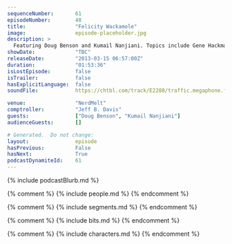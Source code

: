 ```yaml
---
sequenceNumber:       61
episodeNumber:        48
title:                "Felicity Wackamole"
image:                episode-placeholder.jpg
description: >
  Featuring Doug Benson and Kumail Nanjiani. Topics include Gene Hackman, emphysema, sharks, cereal, Thalidomide, Wreck it Ralph, burn victims, Dracula, Special Olympics, regular Olympics, Bruce Villanch, missing electronics and law enforcement. The D&...
showDate:             "TBC"
releaseDate:          "2013-03-15 06:57:00Z"
duration:             "01:53:36"
isLostEpisode:        false
isTrailer:            false
hasExplicitLanguage:  false
soundFile:            https://chtbl.com/track/E2288/traffic.megaphone.fm/STA5496026101.mp3?updated=1554494350

venue:                "NerdMelt"
comptroller:          "Jeff B. Davis"
guests:               ["Doug Benson", "Kumail Nanjiani"]
audienceGuests:       []

# Generated.  Do not change:
layout:               episode
hasPrevious:          False
hasNext:              True
podcastDynamiteId:    61
---
```


{% include podcastBlurb.md %}

{% comment %}
{% include people.md %}
{% endcomment %}

{% comment %}
{% include segments.md %}
{% endcomment %}

{% comment %}
{% include bits.md %}
{% endcomment %}

{% comment %}
{% include characters.md %}
{% endcomment %}
